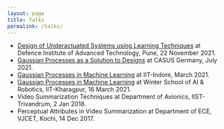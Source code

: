 ```yaml
---
layout: page
title: Talks
permalink: /talks/
---
```

  * [Design of Underactuated Systems using Learning Techniques](https://www.diat.ac.in/about-diat/conference-and-events/) at Defence Institute of Advanced Technology, Pune, 22 November 2021.
  * [Gaussian Processes as a Solution to Designs](https://www.casus.science/events/gaussian-processes-as-a-solution-to-designs-by-sinnu-susan-thomas/) at CASUS Germany, July 2021.
  * [Gaussian Processes in Machine Learning](https://www.google.com/url?sa=t&rct=j&q=&esrc=s&source=web&cd=&cad=rja&uact=8&ved=2ahUKEwjmkY2M247vAhVDXSsKHSDkDeAQFjABegQIAhAD&url=https%3A%2F%2Fwww.iiti.ac.in%2Fpublic%2Fstorage%2Fevents%2Ffeb2021%2FQIP-MATHOPT21_26feb.pdf&usg=AOvVaw2CHa2BUIrKYPeesjk5wUk4) at IIT-Indore, March 2021.
  * [Gaussian Processes in Machine Learning](https://www.youtube.com/watch?v=UWH8_-njdaA) at Winter School of AI & Robotics, IIT-Kharagpur, 16 March 2021.
  * Video Summarization Techniques at Department of Avionics, IIST-Trivandrum, 2 Jan 2018.
  * Perceptual Attributes in Video Summarization at Department of ECE, VJCET, Kochi, 14 Dec 2017.
